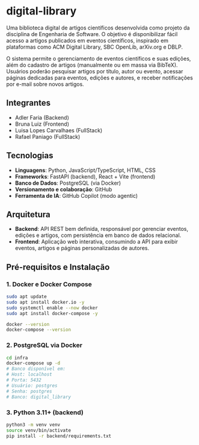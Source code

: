 # digital-library

Uma biblioteca digital de artigos científicos desenvolvida como projeto da disciplina de Engenharia de Software. O objetivo é disponibilizar fácil acesso a artigos publicados em eventos científicos, inspirado em plataformas como ACM Digital Library, SBC OpenLib, arXiv.org e DBLP.

O sistema permite o gerenciamento de eventos científicos e suas edições, além do cadastro de artigos (manualmente ou em massa via BibTeX). Usuários poderão pesquisar artigos por título, autor ou evento, acessar páginas dedicadas para eventos, edições e autores, e receber notificações por e-mail sobre novos artigos.

## Integrantes
- Adler Faria  (Backend)
- Bruna Luiz  (Frontend)
- Luisa Lopes Carvalhaes  (FullStack)
- Rafael Paniago  (FullStack)

## Tecnologias
- **Linguagens**: Python, JavaScript/TypeScript, HTML, CSS
- **Frameworks**: FastAPI (backend), React + Vite (frontend)  
- **Banco de Dados**: PostgreSQL (via Docker)
- **Versionamento e colaboração**: GitHub  
- **Ferramenta de IA**: GitHub Copilot (modo agentic)  

## Arquitetura
- **Backend**: API REST bem definida, responsável por gerenciar eventos, edições e artigos, com persistência em banco de dados relacional.  
- **Frontend**: Aplicação web interativa, consumindo a API para exibir eventos, artigos e páginas personalizadas de autores.  

## Pré-requisitos e Instalação


### 1. Docker e Docker Compose
```bash
sudo apt update
sudo apt install docker.io -y
sudo systemctl enable --now docker
sudo apt install docker-compose -y

docker --version
docker-compose --version
``` 

### 2. PostgreSQL via Docker

```bash
cd infra
docker-compose up -d
# Banco disponível em:
# Host: localhost
# Porta: 5432
# Usuário: postgres
# Senha: postgres
# Banco: digital_library
```

### 3. Python 3.11+ (backend)

```bash
python3 -m venv venv
source venv/bin/activate
pip install -r backend/requirements.txt
```